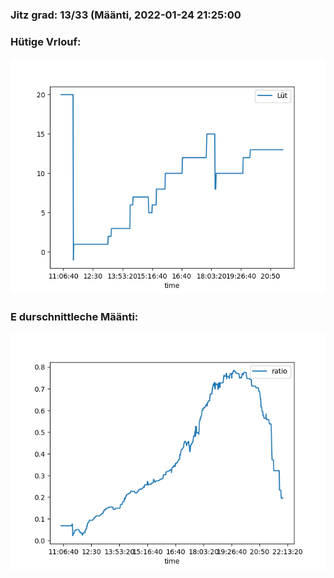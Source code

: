 ### Jitz grad: 13/33 (Määnti, 2022-01-24 21:25:00

### Hütige Vrlouf:
![Graph](Today.png)

### E durschnittleche Määnti:
![Graph](Määnti.png)